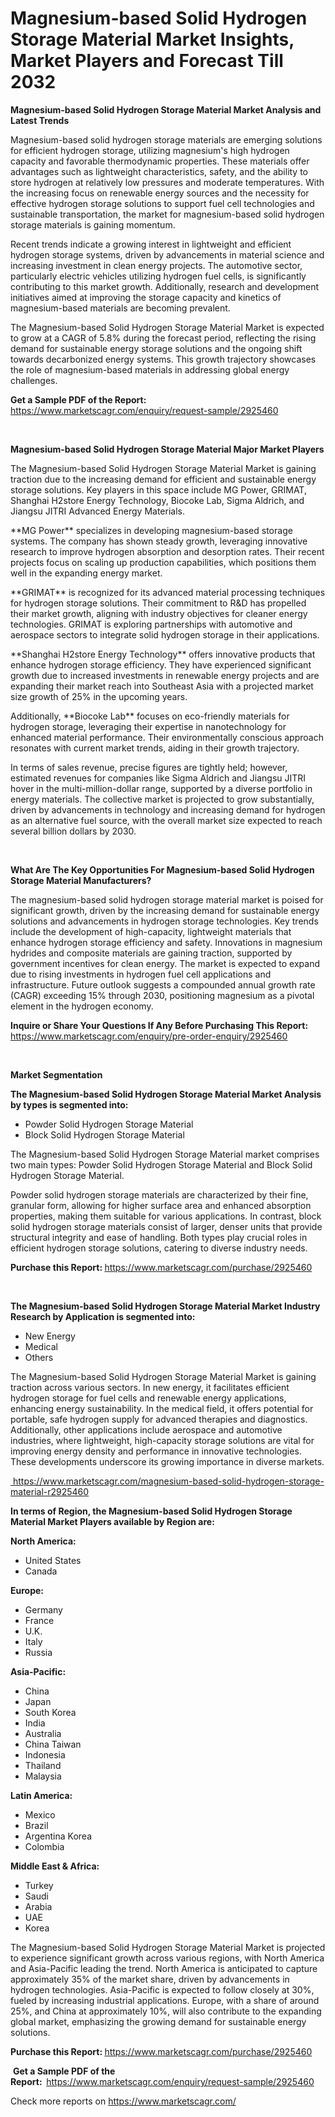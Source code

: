 <p><h1>Magnesium-based Solid Hydrogen Storage Material Market Insights, Market Players and Forecast Till 2032</h1></p><p><strong>Magnesium-based Solid Hydrogen Storage Material Market Analysis and Latest Trends</strong></p>
<p><p>Magnesium-based solid hydrogen storage materials are emerging solutions for efficient hydrogen storage, utilizing magnesium's high hydrogen capacity and favorable thermodynamic properties. These materials offer advantages such as lightweight characteristics, safety, and the ability to store hydrogen at relatively low pressures and moderate temperatures. With the increasing focus on renewable energy sources and the necessity for effective hydrogen storage solutions to support fuel cell technologies and sustainable transportation, the market for magnesium-based solid hydrogen storage materials is gaining momentum.</p><p>Recent trends indicate a growing interest in lightweight and efficient hydrogen storage systems, driven by advancements in material science and increasing investment in clean energy projects. The automotive sector, particularly electric vehicles utilizing hydrogen fuel cells, is significantly contributing to this market growth. Additionally, research and development initiatives aimed at improving the storage capacity and kinetics of magnesium-based materials are becoming prevalent. </p><p>The Magnesium-based Solid Hydrogen Storage Material Market is expected to grow at a CAGR of 5.8% during the forecast period, reflecting the rising demand for sustainable energy storage solutions and the ongoing shift towards decarbonized energy systems. This growth trajectory showcases the role of magnesium-based materials in addressing global energy challenges.</p></p>
<p><strong>Get a Sample PDF of the Report:&nbsp;</strong> <a href="https://www.marketscagr.com/enquiry/request-sample/2925460?utm_campaign=3095&utm_medium=2&utm_source=Github&utm_content=ia&utm_term=12032025&utm_id=magnesium-based-solid-hydrogen-storage-material">https://www.marketscagr.com/enquiry/request-sample/2925460</a></p>
<p>&nbsp;</p>
<p><strong>Magnesium-based Solid Hydrogen Storage Material Major Market Players</strong></p>
<p><p>The Magnesium-based Solid Hydrogen Storage Material Market is gaining traction due to the increasing demand for efficient and sustainable energy storage solutions. Key players in this space include MG Power, GRIMAT, Shanghai H2store Energy Technology, Biocoke Lab, Sigma Aldrich, and Jiangsu JITRI Advanced Energy Materials.</p><p>**MG Power** specializes in developing magnesium-based storage systems. The company has shown steady growth, leveraging innovative research to improve hydrogen absorption and desorption rates. Their recent projects focus on scaling up production capabilities, which positions them well in the expanding energy market.</p><p>**GRIMAT** is recognized for its advanced material processing techniques for hydrogen storage solutions. Their commitment to R&D has propelled their market growth, aligning with industry objectives for cleaner energy technologies. GRIMAT is exploring partnerships with automotive and aerospace sectors to integrate solid hydrogen storage in their applications.</p><p>**Shanghai H2store Energy Technology** offers innovative products that enhance hydrogen storage efficiency. They have experienced significant growth due to increased investments in renewable energy projects and are expanding their market reach into Southeast Asia with a projected market size growth of 25% in the upcoming years.</p><p>Additionally, **Biocoke Lab** focuses on eco-friendly materials for hydrogen storage, leveraging their expertise in nanotechnology for enhanced material performance. Their environmentally conscious approach resonates with current market trends, aiding in their growth trajectory.</p><p>In terms of sales revenue, precise figures are tightly held; however, estimated revenues for companies like Sigma Aldrich and Jiangsu JITRI hover in the multi-million-dollar range, supported by a diverse portfolio in energy materials. The collective market is projected to grow substantially, driven by advancements in technology and increasing demand for hydrogen as an alternative fuel source, with the overall market size expected to reach several billion dollars by 2030.</p></p>
<p>&nbsp;</p>
<p><strong>What Are The Key Opportunities For Magnesium-based Solid Hydrogen Storage Material Manufacturers?</strong></p>
<p><p>The magnesium-based solid hydrogen storage material market is poised for significant growth, driven by the increasing demand for sustainable energy solutions and advancements in hydrogen storage technologies. Key trends include the development of high-capacity, lightweight materials that enhance hydrogen storage efficiency and safety. Innovations in magnesium hydrides and composite materials are gaining traction, supported by government incentives for clean energy. The market is expected to expand due to rising investments in hydrogen fuel cell applications and infrastructure. Future outlook suggests a compounded annual growth rate (CAGR) exceeding 15% through 2030, positioning magnesium as a pivotal element in the hydrogen economy.</p></p>
<p><strong>Inquire or Share Your Questions If Any Before Purchasing This Report:</strong> <a href="https://www.marketscagr.com/enquiry/pre-order-enquiry/2925460?utm_campaign=3095&utm_medium=2&utm_source=Github&utm_content=ia&utm_term=12032025&utm_id=magnesium-based-solid-hydrogen-storage-material">https://www.marketscagr.com/enquiry/pre-order-enquiry/2925460</a></p>
<p>&nbsp;</p>
<p><strong>Market Segmentation</strong></p>
<p><strong>The Magnesium-based Solid Hydrogen Storage Material Market Analysis by types is segmented into:</strong></p>
<p><ul><li>Powder Solid Hydrogen Storage Material</li><li>Block Solid Hydrogen Storage Material</li></ul></p>
<p><p>The Magnesium-based Solid Hydrogen Storage Material market comprises two main types: Powder Solid Hydrogen Storage Material and Block Solid Hydrogen Storage Material. </p><p>Powder solid hydrogen storage materials are characterized by their fine, granular form, allowing for higher surface area and enhanced absorption properties, making them suitable for various applications. In contrast, block solid hydrogen storage materials consist of larger, denser units that provide structural integrity and ease of handling. Both types play crucial roles in efficient hydrogen storage solutions, catering to diverse industry needs.</p></p>
<p><strong>Purchase this Report:&nbsp;</strong><a href="https://www.marketscagr.com/purchase/2925460?utm_campaign=3095&utm_medium=2&utm_source=Github&utm_content=ia&utm_term=12032025&utm_id=magnesium-based-solid-hydrogen-storage-material">https://www.marketscagr.com/purchase/2925460</a></p>
<p>&nbsp;</p>
<p><strong>The Magnesium-based Solid Hydrogen Storage Material Market Industry Research by Application is segmented into:</strong></p>
<p><ul><li>New Energy</li><li>Medical</li><li>Others</li></ul></p>
<p><p>The Magnesium-based Solid Hydrogen Storage Material Market is gaining traction across various sectors. In new energy, it facilitates efficient hydrogen storage for fuel cells and renewable energy applications, enhancing energy sustainability. In the medical field, it offers potential for portable, safe hydrogen supply for advanced therapies and diagnostics. Additionally, other applications include aerospace and automotive industries, where lightweight, high-capacity storage solutions are vital for improving energy density and performance in innovative technologies. These developments underscore its growing importance in diverse markets.</p></p>
<p><a href="https://www.marketscagr.com/magnesium-based-solid-hydrogen-storage-material-r2925460?utm_campaign=3095&utm_medium=2&utm_source=Github&utm_content=ia&utm_term=12032025&utm_id=magnesium-based-solid-hydrogen-storage-material">&nbsp;https://www.marketscagr.com/magnesium-based-solid-hydrogen-storage-material-r2925460</a></p>
<p><strong>In terms of Region, the Magnesium-based Solid Hydrogen Storage Material Market Players available by Region are:</strong></p>
<p>
    <p> <strong> North America: </strong>
        <ul>
            <li>United States</li>
            <li>Canada</li>
        </ul>
        </p> 
    <p> <strong> Europe: </strong>
        <ul>
            <li>Germany</li>
            <li>France</li>
            <li>U.K.</li>
            <li>Italy</li>
            <li>Russia</li>
        </ul>
        </p> 
    <p> <strong> Asia-Pacific: </strong>
        <ul>
            <li>China</li>
            <li>Japan</li>
            <li>South Korea</li>
            <li>India</li>
            <li>Australia</li>
            <li>China Taiwan</li>
            <li>Indonesia</li>
            <li>Thailand</li>
            <li>Malaysia</li>
        </ul>
        </p> 
    <p> <strong> Latin America: </strong>
        <ul>
            <li>Mexico</li>
            <li>Brazil</li>
            <li>Argentina Korea</li>
            <li>Colombia</li>
        </ul>
        </p> 
    <p> <strong> Middle East & Africa: </strong>
        <ul>
            <li>Turkey</li>
            <li>Saudi</li>
            <li>Arabia</li>
            <li>UAE</li>
            <li>Korea</li>
        </ul>
    </p>
    </p>
<p><p>The Magnesium-based Solid Hydrogen Storage Material Market is projected to experience significant growth across various regions, with North America and Asia-Pacific leading the trend. North America is anticipated to capture approximately 35% of the market share, driven by advancements in hydrogen technologies. Asia-Pacific is expected to follow closely at 30%, fueled by increasing industrial applications. Europe, with a share of around 25%, and China at approximately 10%, will also contribute to the expanding global market, emphasizing the growing demand for sustainable energy solutions.</p></p>
<p><strong>Purchase this Report: </strong><a href="https://www.marketscagr.com/purchase/2925460?utm_campaign=3095&utm_medium=2&utm_source=Github&utm_content=ia&utm_term=12032025&utm_id=magnesium-based-solid-hydrogen-storage-material">https://www.marketscagr.com/purchase/2925460</a></p>
<p>&nbsp;<strong>Get a Sample PDF of the Report:&nbsp;&nbsp;</strong><a href="https://www.marketscagr.com/enquiry/request-sample/2925460?utm_campaign=3095&utm_medium=2&utm_source=Github&utm_content=ia&utm_term=12032025&utm_id=magnesium-based-solid-hydrogen-storage-material">https://www.marketscagr.com/enquiry/request-sample/2925460</a></p>
<p><strong></strong></p>
<p>Check more reports on <a href="https://www.marketscagr.com/?utm_campaign=3095&utm_medium=2&utm_source=Github&utm_content=ia&utm_term=12032025&utm_id=magnesium-based-solid-hydrogen-storage-material">https://www.marketscagr.com/</a></p>